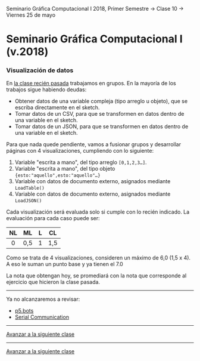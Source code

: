 Seminario Gráfica Computacional I 2018, Primer Semestre → Clase 10 → Viernes 25 de mayo

# Seminario Gráfica Computacional I (v.2018)

### Visualización de datos

En [la clase recién pasada](https://github.com/profesorfaco/dgp502_9/) trabajamos en grupos. En la mayoría de los trabajos sigue habiendo deudas:

- Obtener datos de una variable compleja (tipo arreglo u objeto), que se escriba directamente en el sketch.
- Tomar datos de un CSV, para que se transformen en datos dentro de una variable en el sketch.
- Tomar datos de un JSON, para que se transformen en datos dentro de una variable en el sketch. 

Para que nada quede pendiente, vamos a fusionar grupos y desarrollar páginas con 4 visualizaciones, cumpliendo con lo siguiente: 

1. Variable "escrita a mano", del tipo arreglo `[0,1,2,3…]`. 
2. Variable "escrita a mano", del tipo objeto `{esto:"aquello",esto:"aquello"…}`
3. Variable con datos de documento externo, asignados mediante `LoadTable()`
4. Variable con datos de documento externo, asignados mediante `LoadJSON()`

Cada visualización será evaluada solo si cumple con lo recién indicado. La evaluación para cada caso puede ser: 

| NL | ML | L | CL |
|:--:|:--:|:--:|:--:|
| 0 | 0,5 | 1 | 1,5 |

Como se trata de 4 visualizaciones, consideren un máximo de 6,0 (1,5 x 4). A eso le suman un punto base y ya tienen el 7.0

La nota que obtengan hoy, se promediará con la nota que corresponde al ejercicio que hicieron la clase pasada.

- - - - 

Ya no alcanzaremos a revisar:

- [p5.bots](https://github.com/sarahgp/p5bots)
- [Serial Communication](https://itp.nyu.edu/physcomp/labs/labs-serial-communication/)

- - - - 

[Avanzar a la siguiente clase](https://github.com/profesorfaco/dgp502_10/)



- - - - 

[Avanzar a la siguiente clase](https://github.com/profesorfaco/dgp502_11/)
